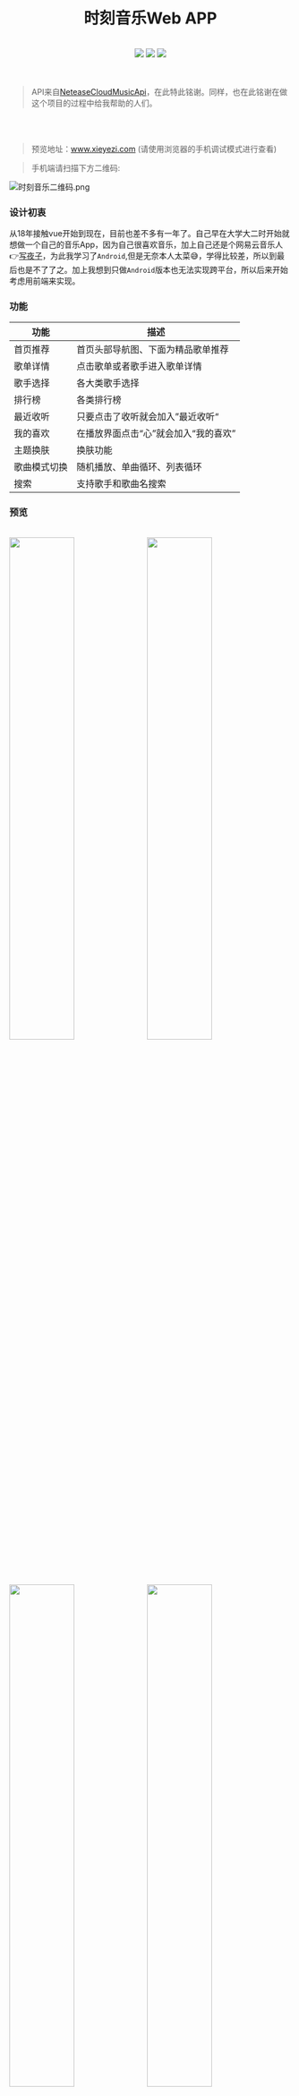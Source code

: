 <h1 align="center">时刻音乐Web APP</h1>

 <br />
 <div align="center">
 <img src="https://img.shields.io/badge/-vue-green"/>
 <img src="https://img.shields.io/badge/npm-v6.10.3-orange"/>
 <img src="https://img.shields.io/badge/build-passing-brightgreen"/>
</div> 
<br />
<br />

 > API来自[NeteaseCloudMusicApi](https://github.com/Binaryify/NeteaseCloudMusicApi)，在此特此铭谢。同样，也在此铭谢在做这个项目的过程中给我帮助的人们。
<br />
<br />


> 预览地址：www.xieyezi.com (请使用浏览器的手机调试模式进行查看)  


> 手机端请扫描下方二维码: 


![时刻音乐二维码.png](https://i.loli.net/2019/08/26/uGFDrqefA9yc5O8.png)
 
 ### 设计初衷
   
   从18年接触vue开始到现在，目前也差不多有一年了。自己早在大学大二时开始就想做一个自己的音乐App，因为自己很喜欢音乐，加上自己还是个网易云音乐人👉[写夜子](https://music.163.com/#/artist?id=12478216)，为此我学习了`Android`,但是无奈本人太菜😅，学得比较差，所以到最后也是不了了之。加上我想到只做`Android`版本也无法实现跨平台，所以后来开始考虑用前端来实现。
### 功能

功能 | 描述
---- | ---
首页推荐 | 首页头部导航图、下面为精品歌单推荐
歌单详情 | 点击歌单或者歌手进入歌单详情
歌手选择 | 各大类歌手选择
排行榜   |	各类排行榜
最近收听 |	只要点击了收听就会加入”最近收听“
我的喜欢 |	在播放界面点击“心”就会加入“我的喜欢”
主题换肤 |	换肤功能
歌曲模式切换     |  随机播放、单曲循环、列表循环
搜索     |	支持歌手和歌曲名搜索



### 预览

 <br />
<div text="center">
 <img width="48%" src="https://i.loli.net/2019/08/26/L27FlTkz8wQSyZh.png"/>
 <img width="48%" src="https://i.loli.net/2019/08/26/aIr1wLHx8FXPc24.png"/>
 <img width="48%" src="https://i.loli.net/2019/08/26/ZXJoTAb3FP76IkQ.png"/>
 <img width="48%" src="https://i.loli.net/2019/08/26/QvVWMgr3CPZ6plU.png"/>
 <img width="48%" src="https://i.loli.net/2019/08/26/9EpIrjS3JTm1X7Q.png"/>
 <img width="48%" src="https://i.loli.net/2019/08/26/3I2iwyRm5eLarFV.png"/>
 <img width="48%" src="https://i.loli.net/2019/08/26/e2cMpFDqyNlaGZV.png"/>
 <img width="48%" src="https://i.loli.net/2019/08/26/aWtRoi5e3F71VCz.png"/>
 <img width="48%" src="https://i.loli.net/2019/08/26/KPzdhc8aqRZ6U2A.png"/>
 <img width="48%" src="https://i.loli.net/2019/08/26/tvK2QbY6jFBgdpn.png"/>
 <img width="48%" src="https://i.loli.net/2019/08/26/bl75R2I8oV1WAuF.png"/>
 <img width="48%" src="https://i.loli.net/2019/08/26/Stq9bUMniLIGaAs.png"/>
 <img width="48%" src="https://i.loli.net/2019/08/26/yBN3rcoA4GSq5Fu.png"/>
 <img width="48%" src="https://i.loli.net/2019/08/26/MdztuheB1LHSDPb.png"/>
 <img width="48%" src="https://i.loli.net/2019/08/26/a6Iw9RKoQgjqxHc.png"/>
 <img width="48%" src="https://i.loli.net/2019/08/26/6XRvDcTba4LKghF.png"/>
 <img width="48%" src="https://i.loli.net/2019/08/26/pXiwL6QNErdbyoh.png"/>
 <img width="48%" src="https://i.loli.net/2019/08/26/3UAKDasZjfVM7yQ.png"/>
</div> 
 <br />


### 构建
  
 这个项目开始于2018年12月，磕磕绊绊得到今年5月才完成。主要构建如下:


 <img src="https://i.loli.net/2019/08/26/r1hvlGK4Db87eZ9.jpg"/>

语言/平台 | 描述
---- | ---
vue | vue.js完成前台功能交互
vue-router | 负责处理路由
vuex | 状态管理
localstorage   |	歌曲缓存和主题信息缓存
webpack |	项目打包
rollup |	模块打包
ES6 |	主要语法
docker     |  利用docker-compose进行部署
阿里云     |	阿里云服务器为linux 



### 配置文件

```js
export const playMode = {
    sequence:0, //顺序播放
    loop:1,  //单曲循环
    random:2  //随机播放
};
export const themeNumber ={
    pink:0,  //桃花粉
    cyan:1,  //绿松青
    violet:2 //丁香紫
};
```

### 利用洗牌函数生成随机播放列表

```js
//洗牌函数,打乱歌曲顺序
export function shuffle(arr) {
    let _arr = arr.slice();
    //保留arr,制作一个副本
    for (let i = 0; i < _arr.length; i++) {
        let j = getRandomInt(0,i);
        let temp = _arr[i];
        _arr[i]=_arr[j];
        _arr[j] = temp;
    }
    return _arr;
}
```

### 防抖

```
export function debounce(func, delay) {
    let timer;
    return function (...args) {
        if (timer) {
            clearTimeout(timer);
        }
        timer = setTimeout(() => {
            func.apply(this, args);
        }, delay)
    }
}
```
### docker部署

本项目通过docker-compose一键部署，前端利用nginx做容器，后端则使用node.js。通过配置nginx.conf，前端请求反向代理到后台。

```docker
version: '3'
services:
  music-web:
    container_name: 'music-web-container'  #容器名称
    image: nginx  #指定镜像
    restart: always
    ports:
      - 80:80
    volumes: 
      - ./nginx.conf:/etc/nginx/nginx.conf  #挂载nginx配置
      - ./dist:/usr/share/nginx/html/    #挂载n项目
    depends_on:
      - music-server
  music-server:
    container_name: 'music-server-container'
    build: ./server  #根据server目录下面的Dockerfile构建镜像
    restart: always
    expose:
      - 3000
```

nginx.conf:


```nginx
#user  nobody;
worker_processes  1;
events {
    worker_connections  1024;
}


http {
    include       mime.types;
    default_type  application/octet-stream;
    sendfile        on;
    #tcp_nopush     on;

    #keepalive_timeout  0;
    keepalive_timeout  65;

    #gzip  on;
	gzip on;
    gzip_min_length  5k;
    gzip_buffers     4 16k;
    #gzip_http_version 1.0;
    gzip_comp_level 3;
    gzip_types text/plain application/javascript application/x-javascript text/css application/xml text/javascript application/x-httpd-php image/jpeg image/gif image/png;
    gzip_vary on;
	
    server {
        listen  80;
		server_name  www.xieyezi.com;
		
		#音乐app项目
		location / {
		 index index.html index.htm;   #添加属性。 
         root /usr/share/nginx/html;   #站点目录
		}
		#音乐app项目设置代理转发
        location /api/ {
          proxy_pass  http://music-server:3000/;
        }

        error_page   500 502 503 504  /50x.html;
        location = /50x.html {
             root   /usr/share/nginx/html;
        }
		
    }

}
```

### 快速开始

 1. clone项目: `git clone https://github.com/xieyezi/myMusic.git`
 2. 安装依赖: `cd myMusic && npm install`
 3. 运行: `npm run serve` 或者 `npm run start`
 4. 进入后台服务目录: `cd server`
 5. 安装依赖: `npm install`
 6. 启动后台服务: `node app.js`

### 提问与交流

  [点击这里](https://github.com/xieyezi/myMusic/issues)

### 开源证书

```
MIT License

Copyright (c) 2018-present xieyezi

Permission is hereby granted, free of charge, to any person obtaining a copy
of this software and associated documentation files (the "Software"), to deal
in the Software without restriction, including without limitation the rights
to use, copy, modify, merge, publish, distribute, sublicense, and/or sell
copies of the Software, and to permit persons to whom the Software is
furnished to do so, subject to the following conditions:

The above copyright notice and this permission notice shall be included in all
copies or substantial portions of the Software.

THE SOFTWARE IS PROVIDED "AS IS", WITHOUT WARRANTY OF ANY KIND, EXPRESS OR
IMPLIED, INCLUDING BUT NOT LIMITED TO THE WARRANTIES OF MERCHANTABILITY,
FITNESS FOR A PARTICULAR PURPOSE AND NONINFRINGEMENT. IN NO EVENT SHALL THE
AUTHORS OR COPYRIGHT HOLDERS BE LIABLE FOR ANY CLAIM, DAMAGES OR OTHER
LIABILITY, WHETHER IN AN ACTION OF CONTRACT, TORT OR OTHERWISE, ARISING FROM,
OUT OF OR IN CONNECTION WITH THE SOFTWARE OR THE USE OR OTHER DEALINGS IN THE
SOFTWARE.
```








   
